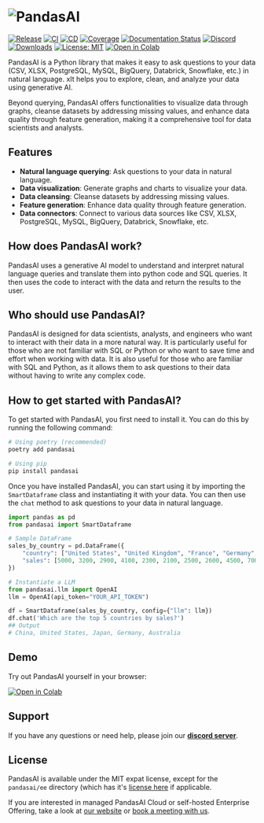 # ![PandasAI](https://github.com/Sinaptik-AI/pandas-ai/blob/main/images/logo.png?raw=true)

[![Release](https://img.shields.io/pypi/v/pandasai?label=Release&style=flat-square)](https://pypi.org/project/pandasai/)
[![CI](https://github.com/gventuri/pandas-ai/actions/workflows/ci.yml/badge.svg)](https://github.com/gventuri/pandas-ai/actions/workflows/ci.yml/badge.svg)
[![CD](https://github.com/gventuri/pandas-ai/actions/workflows/cd.yml/badge.svg)](https://github.com/gventuri/pandas-ai/actions/workflows/cd.yml/badge.svg)
[![Coverage](https://codecov.io/gh/gventuri/pandas-ai/branch/main/graph/badge.svg)](https://codecov.io/gh/gventuri/pandas-ai)
[![Documentation Status](https://readthedocs.org/projects/pandas-ai/badge/?version=latest)](https://pandas-ai.readthedocs.io/en/latest/?badge=latest)
[![Discord](https://dcbadge.vercel.app/api/server/kF7FqH2FwS?style=flat&compact=true)](https://discord.gg/kF7FqH2FwS)
[![Downloads](https://static.pepy.tech/badge/pandasai)](https://pepy.tech/project/pandasai) [![License: MIT](https://img.shields.io/badge/License-MIT-yellow.svg)](https://opensource.org/licenses/MIT)
[![Open in Colab](https://colab.research.google.com/assets/colab-badge.svg)](https://colab.research.google.com/drive/1ZnO-njhL7TBOYPZaqvMvGtsjckZKrv2E?usp=sharing)

PandasAI is a Python library that makes it easy to ask questions to your data (CSV, XLSX, PostgreSQL, MySQL, BigQuery, Databrick, Snowflake, etc.) in natural language. xIt helps you to explore, clean, and analyze your data using generative AI.

Beyond querying, PandasAI offers functionalities to visualize data through graphs, cleanse datasets by addressing missing values, and enhance data quality through feature generation, making it a comprehensive tool for data scientists and analysts.

## Features

- **Natural language querying**: Ask questions to your data in natural language.
- **Data visualization**: Generate graphs and charts to visualize your data.
- **Data cleansing**: Cleanse datasets by addressing missing values.
- **Feature generation**: Enhance data quality through feature generation.
- **Data connectors**: Connect to various data sources like CSV, XLSX, PostgreSQL, MySQL, BigQuery, Databrick, Snowflake, etc.

## How does PandasAI work?

PandasAI uses a generative AI model to understand and interpret natural language queries and translate them into python code and SQL queries. It then uses the code to interact with the data and return the results to the user.

## Who should use PandasAI?

PandasAI is designed for data scientists, analysts, and engineers who want to interact with their data in a more natural way. It is particularly useful for those who are not familiar with SQL or Python or who want to save time and effort when working with data. It is also useful for those who are familiar with SQL and Python, as it allows them to ask questions to their data without having to write any complex code.

## How to get started with PandasAI?

To get started with PandasAI, you first need to install it. You can do this by running the following command:

```bash
# Using poetry (recommended)
poetry add pandasai

# Using pip
pip install pandasai
```

Once you have installed PandasAI, you can start using it by importing the `SmartDataframe` class and instantiating it with your data. You can then use the `chat` method to ask questions to your data in natural language.

```python
import pandas as pd
from pandasai import SmartDataframe

# Sample DataFrame
sales_by_country = pd.DataFrame({
    "country": ["United States", "United Kingdom", "France", "Germany", "Italy", "Spain", "Canada", "Australia", "Japan", "China"],
    "sales": [5000, 3200, 2900, 4100, 2300, 2100, 2500, 2600, 4500, 7000]
})

# Instantiate a LLM
from pandasai.llm import OpenAI
llm = OpenAI(api_token="YOUR_API_TOKEN")

df = SmartDataframe(sales_by_country, config={"llm": llm})
df.chat('Which are the top 5 countries by sales?')
## Output
# China, United States, Japan, Germany, Australia
```

## Demo

Try out PandasAI yourself in your browser:

[![Open in Colab](https://colab.research.google.com/assets/colab-badge.svg)](https://colab.research.google.com/drive/1ZnO-njhL7TBOYPZaqvMvGtsjckZKrv2E?usp=sharing)

## Support

If you have any questions or need help, please join our **[discord server](https://discord.gg/kF7FqH2FwS)**.

## License

PandasAI is available under the MIT expat license, except for the `pandasai/ee` directory (which has it's [license here](https://github.com/Sinaptik-AI/pandas-ai/blob/master/pandasai/ee/LICENSE) if applicable.

If you are interested in managed PandasAI Cloud or self-hosted Enterprise Offering, take a look at [our website](https://pandas-ai.com) or [book a meeting with us](https://zcal.co/gventuri/pandas-ai-demo).
